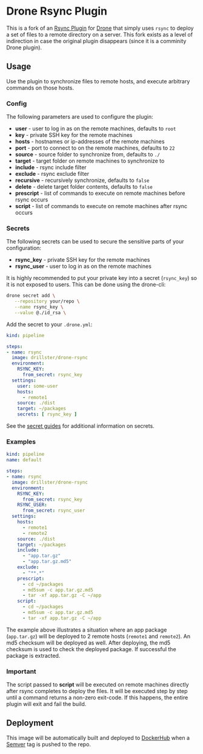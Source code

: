 # Drone Rsync Plugin
This is a fork of an [Rsync Plugin](https://github.com/Drillster/drone-rsync) for [Drone](https://drone.io/) that simply uses `rsync` to deploy a set of files to a remote directory on a server. This fork exists as a level of indirection in case the original plugin disappears (since it is a comminity Drone plugin).

## Usage

Use the plugin to synchronize files to remote hosts, and execute arbitrary commands on those hosts.

### Config
The following parameters are used to configure the plugin:
- **user** - user to log in as on the remote machines, defaults to `root`
- **key** - private SSH key for the remote machines
- **hosts** - hostnames or ip-addresses of the remote machines
- **port** - port to connect to on the remote machines, defaults to `22`
- **source** - source folder to synchronize from, defaults to `./`
- **target** - target folder on remote machines to synchronize to
- **include** - rsync include filter
- **exclude** - rsync exclude filter
- **recursive** - recursively synchronize, defaults to `false`
- **delete** - delete target folder contents, defaults to `false`
- **prescript** - list of commands to execute on remote machines before rsync occurs
- **script** - list of commands to execute on remote machines after rsync occurs

### Secrets
The following secrets can be used to secure the sensitive parts of your configuration:
- **rsync_key** - private SSH key for the remote machines
- **rsync_user** - user to log in as on the remote machines

It is highly recommended to put your private key into a secret (`rsync_key`) so it is not exposed to users. This can be done using the drone-cli:

```sh
drone secret add \
   --repository your/repo \
   --name rsync_key \
   --value @./id_rsa \
```

Add the secret to your `.drone.yml`:
```yaml
kind: pipeline

steps:
- name: rsync
  image: drillster/drone-rsync
  environment:
    RSYNC_KEY:
      from_secret: rsync_key
  settings:
    user: some-user
    hosts:
      - remote1
    source: ./dist
    target: ~/packages
    secrets: [ rsync_key ]
```

See the [secret guides](https://docs.drone.io/user-guide/secrets/pre-repository/) for additional information on secrets.

### Examples
```yaml
kind: pipeline
name: default

steps:
- name: rsync
  image: drillster/drone-rsync
  environment:
    RSYNC_KEY:
      from_secret: rsync_key
    RSYNC_USER:
      from_secret: rsync_user
  settings:
    hosts:
      - remote1
      - remote2
    source: ./dist
    target: ~/packages
    include:
      - "app.tar.gz"
      - "app.tar.gz.md5"
    exclude:
      - "**.*"
    prescript:
      - cd ~/packages
      - md5sum -c app.tar.gz.md5
      - tar -xf app.tar.gz -C ~/app    
    script: 
      - cd ~/packages
      - md5sum -c app.tar.gz.md5
      - tar -xf app.tar.gz -C ~/app
```

The example above illustrates a situation where an app package (`app.tar.gz`) will be deployed to 2 remote hosts (`remote1` and `remote2`). An md5 checksum will be deployed as well. After deploying, the md5 checksum is used to check the deployed package. If successful the package is extracted.

### Important
The script passed to **script** will be executed on remote machines directly after rsync completes to deploy the files. It will be executed step by step until a command returns a non-zero exit-code. If this happens, the entire plugin will exit and fail the build.

## Deployment

This image will be automatically built and deployed to [DockerHub](https://hub.docker.com/u/gendall) when a [Semver](https://semver.org) tag is pushed to the repo.
